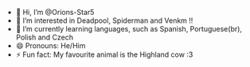 - 👋 Hi, I’m @Orions-Star5
- 👀 I’m interested in Deadpool, Spiderman and Venkm !!
- 🌱 I’m currently learning languages, such as Spanish, Portuguese(br), Polish and Czech
- 😄 Pronouns: He/Him
- ⚡ Fun fact: My favourite animal is the Highland cow :3

<!---
Orions-Star5/Orions-Star5 is a ✨ special ✨ repository because its `README.md` (this file) appears on your GitHub profile.
You can click the Preview link to take a look at your changes.
--->
